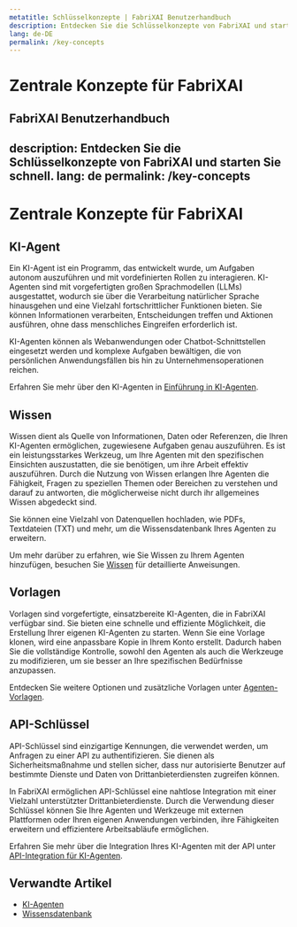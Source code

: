 ```yaml
---
metatitle: Schlüsselkonzepte | FabriXAI Benutzerhandbuch
description: Entdecken Sie die Schlüsselkonzepte von FabriXAI und starten Sie schnell.
lang: de-DE
permalink: /key-concepts
---
```


# Zentrale Konzepte für FabriXAI

## FabriXAI Benutzerhandbuch
description: Entdecken Sie die Schlüsselkonzepte von FabriXAI und starten Sie schnell.
lang: de
permalink: /key-concepts
---

# Zentrale Konzepte für FabriXAI

## KI-Agent

Ein KI-Agent ist ein Programm, das entwickelt wurde, um Aufgaben autonom auszuführen und mit vordefinierten Rollen zu interagieren. KI-Agenten sind mit vorgefertigten großen Sprachmodellen (LLMs) ausgestattet, wodurch sie über die Verarbeitung natürlicher Sprache hinausgehen und eine Vielzahl fortschrittlicher Funktionen bieten. Sie können Informationen verarbeiten, Entscheidungen treffen und Aktionen ausführen, ohne dass menschliches Eingreifen erforderlich ist.

KI-Agenten können als Webanwendungen oder Chatbot-Schnittstellen eingesetzt werden und komplexe Aufgaben bewältigen, die von persönlichen Anwendungsfällen bis hin zu Unternehmensoperationen reichen.

Erfahren Sie mehr über den KI-Agenten in [Einführung in KI-Agenten](/en-us/ai-agents/).

## Wissen

Wissen dient als Quelle von Informationen, Daten oder Referenzen, die Ihren KI-Agenten ermöglichen, zugewiesene Aufgaben genau auszuführen. Es ist ein leistungsstarkes Werkzeug, um Ihre Agenten mit den spezifischen Einsichten auszustatten, die sie benötigen, um ihre Arbeit effektiv auszuführen. Durch die Nutzung von Wissen erlangen Ihre Agenten die Fähigkeit, Fragen zu speziellen Themen oder Bereichen zu verstehen und darauf zu antworten, die möglicherweise nicht durch ihr allgemeines Wissen abgedeckt sind.

Sie können eine Vielzahl von Datenquellen hochladen, wie PDFs, Textdateien (TXT) und mehr, um die Wissensdatenbank Ihres Agenten zu erweitern.

Um mehr darüber zu erfahren, wie Sie Wissen zu Ihrem Agenten hinzufügen, besuchen Sie [Wissen](/de/knowledge/) für detaillierte Anweisungen.

<!-- ## Power-Ups

Power-Ups sind Werkzeuge, die Ihre KI-Agenten befähigen, eine Vielzahl von Funktionen nahtlos in Ihrer lokalen Umgebung auszuführen, ohne dass Abhängigkeiten von Drittanbietern erforderlich sind. Hier sind einige Beispiele für Power-Ups: Taschenrechner, Dateileser (z.B. txt, md, pdf, doc(x), ppt(x), xls(x), csv, tsv, xml, json), Code-Ausführung, Web-Datenextraktor usw. -->

## Vorlagen

Vorlagen sind vorgefertigte, einsatzbereite KI-Agenten, die in FabriXAI verfügbar sind. Sie bieten eine schnelle und effiziente Möglichkeit, die Erstellung Ihrer eigenen KI-Agenten zu starten. Wenn Sie eine Vorlage klonen, wird eine anpassbare Kopie in Ihrem Konto erstellt. Dadurch haben Sie die vollständige Kontrolle, sowohl den Agenten als auch die Werkzeuge zu modifizieren, um sie besser an Ihre spezifischen Bedürfnisse anzupassen.

Entdecken Sie weitere Optionen und zusätzliche Vorlagen unter [Agenten-Vorlagen](/en-us/agent-templates/).

## API-Schlüssel

API-Schlüssel sind einzigartige Kennungen, die verwendet werden, um Anfragen zu einer API zu authentifizieren. Sie dienen als Sicherheitsmaßnahme und stellen sicher, dass nur autorisierte Benutzer auf bestimmte Dienste und Daten von Drittanbieterdiensten zugreifen können.

In FabriXAI ermöglichen API-Schlüssel eine nahtlose Integration mit einer Vielzahl unterstützter Drittanbieterdienste. Durch die Verwendung dieser Schlüssel können Sie Ihre Agenten und Werkzeuge mit externen Plattformen oder Ihren eigenen Anwendungen verbinden, ihre Fähigkeiten erweitern und effizientere Arbeitsabläufe ermöglichen.

Erfahren Sie mehr über die Integration Ihres KI-Agenten mit der API unter [API-Integration für KI-Agenten](/en-us/integrations-api).

## Verwandte Artikel
- [KI-Agenten](/en-us/ai-agents/)
- [Wissensdatenbank](/en-us/knowledge/)
